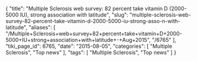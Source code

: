 {
    "title": "Multiple Sclerosis web survey: 82 percent take vitamin D (2000-5000 IU), strong association with latitude",
    "slug": "multiple-sclerosis-web-survey-82-percent-take-vitamin-d-2000-5000-iu-strong-asso-n-with-latitude",
    "aliases": [
        "/Multiple+Sclerosis+web+survey+82+percent+take+vitamin+D+2000-5000+IU+strong+association+with+latitude+-+Aug+2015",
        "/6765"
    ],
    "tiki_page_id": 6765,
    "date": "2015-08-05",
    "categories": [
        "Multiple Sclerosis",
        "Top news"
    ],
    "tags": [
        "Multiple Sclerosis",
        "Top news"
    ]
}
